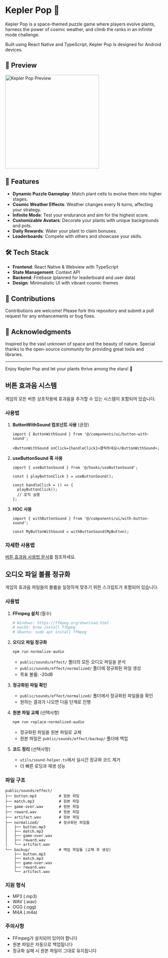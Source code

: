 # Kepler Pop 🌌

Kepler Pop is a space-themed puzzle game where players evolve plants, harness the power of cosmic weather, and climb the ranks in an infinite mode challenge.

Built using React Native and TypeScript, Kepler Pop is designed for Android devices.

## 📸 Preview

<img src="./public/preview/preview.gif" alt="Kepler Pop Preview" width="300" />

## 🚀 Features

- **Dynamic Puzzle Gameplay**: Match plant cells to evolve them into higher stages.
- **Cosmic Weather Effects**: Weather changes every N turns, affecting your strategy.
- **Infinite Mode**: Test your endurance and aim for the highest score.
- **Customizable Avatars**: Decorate your plants with unique backgrounds and pots.
- **Daily Rewards**: Water your plant to claim bonuses.
- **Leaderboards**: Compete with others and showcase your skills.

## 🛠️ Tech Stack

- **Frontend**: React Native & Webview with TypeScript
- **State Management**: Context API
- **Backend**: Firebase (planned for leaderboard and user data)
- **Design**: Minimalistic UI with vibrant cosmic themes

## 🤝 Contributions

Contributions are welcome! Please fork this repository and submit a pull request for any enhancements or bug fixes.

## 🌟 Acknowledgments

Inspired by the vast unknown of space and the beauty of nature.
Special thanks to the open-source community for providing great tools and libraries.

---

Enjoy Kepler Pop and let your plants thrive among the stars! 🌌

## 버튼 효과음 시스템

게임의 모든 버튼 상호작용에 효과음을 추가할 수 있는 시스템이 포함되어 있습니다.

### 사용법

1. **ButtonWithSound 컴포넌트 사용** (권장)

   ```tsx
   import { ButtonWithSound } from '@/components/ui/button-with-sound';

   <ButtonWithSound onClick={handleClick}>클릭하세요</ButtonWithSound>;
   ```

2. **useButtonSound 훅 사용**

   ```tsx
   import { useButtonSound } from '@/hooks/useButtonSound';

   const { playButtonClick } = useButtonSound();

   const handleClick = () => {
     playButtonClick();
     // 로직 실행
   };
   ```

3. **HOC 사용**

   ```tsx
   import { withButtonSound } from '@/components/ui/with-button-sound';

   const MyButtonWithSound = withButtonSound(MyButton);
   ```

### 자세한 사용법

[버튼 효과음 사용법 문서](./docs/button-sound-usage.md)를 참조하세요.

## 오디오 파일 볼륨 정규화

게임의 효과음 파일들의 볼륨을 일정하게 맞추기 위한 스크립트가 포함되어 있습니다.

### 사용법

1. **FFmpeg 설치** (필수)

   ```bash
   # Windows: https://ffmpeg.org/download.html
   # macOS: brew install ffmpeg
   # Ubuntu: sudo apt install ffmpeg
   ```

2. **오디오 파일 정규화**

   ```bash
   npm run normalize-audio
   ```

   - `public/sounds/effect/` 폴더의 모든 오디오 파일을 분석
   - `public/sounds/effect/normalized/` 폴더에 정규화된 파일 생성
   - 목표 볼륨: -20dB

3. **정규화된 파일 확인**

   - `public/sounds/effect/normalized/` 폴더에서 정규화된 파일들을 확인
   - 원하는 결과가 나오면 다음 단계로 진행

4. **원본 파일 교체** (선택사항)

   ```bash
   npm run replace-normalized-audio
   ```

   - 정규화된 파일을 원본 파일로 교체
   - 원본 파일은 `public/sounds/effect/backup/` 폴더에 백업

5. **코드 정리** (선택사항)
   - `utils/sound-helper.ts`에서 실시간 정규화 코드 제거
   - 더 빠른 로딩과 재생 성능

### 파일 구조

```
public/sounds/effect/
├── button.mp3          # 원본 파일
├── match.mp3           # 원본 파일
├── game-over.wav       # 원본 파일
├── reward.wav          # 원본 파일
├── artifact.wav        # 원본 파일
├── normalized/         # 정규화된 파일들
│   ├── button.mp3
│   ├── match.mp3
│   ├── game-over.wav
│   ├── reward.wav
│   └── artifact.wav
└── backup/             # 백업 파일들 (교체 후 생성)
    ├── button.mp3
    ├── match.mp3
    ├── game-over.wav
    ├── reward.wav
    └── artifact.wav
```

### 지원 형식

- MP3 (.mp3)
- WAV (.wav)
- OGG (.ogg)
- M4A (.m4a)

### 주의사항

- FFmpeg가 설치되어 있어야 합니다
- 원본 파일은 자동으로 백업됩니다
- 정규화 실패 시 원본 파일이 그대로 유지됩니다
